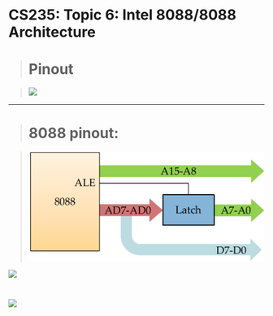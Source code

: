 # CS235: Topic 6: Intel 8088/8088 Architecture

<!--- 
> <img src="memory modes.png" width="400" height="300" />
--->
> # Pinout

> <img src="https://slideplayer.info/slide/2021264/8/images/27/8086%2F88+Pinout.jpg"  />

____
> # 8088 pinout:

> <img src="8088 pinout.png" />


[![](http://img.youtube.com/vi/TjSpSTGV5M8/0.jpg)](http://www.youtube.com/watch?v=TjSpSTGV5M8 "")

#
[![](http://img.youtube.com/vi/CbBa-SEVHjc/0.jpg)](http://www.youtube.com/watch?v=CbBa-SEVHjc "")